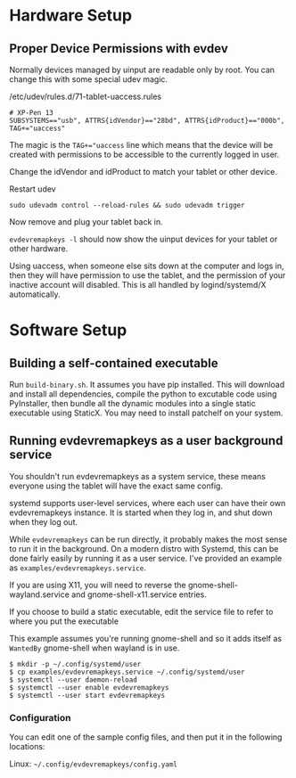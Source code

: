 # Hardware Setup

## Proper Device Permissions with evdev

Normally devices managed by uinput are readable only by root. You can change this with some special
udev magic.

/etc/udev/rules.d/71-tablet-uaccess.rules

```
# XP-Pen 13
SUBSYSTEMS=="usb", ATTRS{idVendor}=="28bd", ATTRS{idProduct}=="000b", TAG+="uaccess"
```
The magic is the `TAG+="uaccess` line which means that the device will be created with permissions
to be accessible to the currently logged in user.

Change the idVendor and idProduct to match your tablet or other device.

Restart udev
```
sudo udevadm control --reload-rules && sudo udevadm trigger
```

Now remove and plug your tablet back in.

`evdevremapkeys -l` should now show the uinput devices for your tablet or other hardware.

Using uaccess, when someone else sits down at the computer and logs in, then they will have
permission to use the tablet, and the permission of your inactive account will disabled. This
is all handled by logind/systemd/X automatically.

# Software Setup

## Building a self-contained executable

Run `build-binary.sh`. It assumes you have pip installed. This will download and install all dependencies,
compile the python to excutable code using PyInstaller, then bundle all the dynamic modules into a
single static executable using StaticX. You may need to install patchelf on your system.

## Running evdevremapkeys as a user background service

You shouldn't run evdevremapkeys as a system service, these means everyone using the tablet will
have the exact same config.

systemd supports user-level services, where each user can have their own evdevremapkeys instance. It
is started when they log in, and shut down when they log out.

While `evdevremapkeys` can be run directly, it probably makes the most sense to run it in the
background. On a modern distro with Systemd, this can be done fairly easily by running it as a user
service. I've provided an example as `examples/evdevremapkeys.service`.

If you are using X11, you will need to reverse the gnome-shell-wayland.service and
gnome-shell-x11.service entries.

If you choose to build a static executable, edit the service file to refer to where you put the
executable

This example assumes you're running gnome-shell and so it adds itself as `WantedBy` gnome-shell when
wayland is in use.

```shell
$ mkdir -p ~/.config/systemd/user
$ cp examples/evdevremapkeys.service ~/.config/systemd/user
$ systemctl --user daemon-reload
$ systemctl --user enable evdevremapkeys
$ systemctl --user start evdevremapkeys
```

### Configuration

You can edit one of the sample config files, and then put it in the following locations:

Linux: `~/.config/evdevremapkeys/config.yaml`

